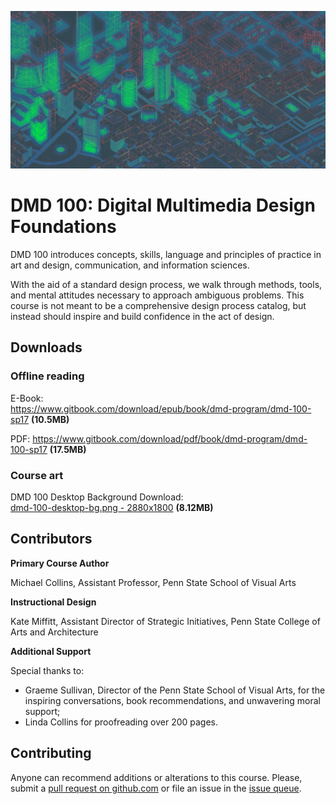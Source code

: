 ![dmd 100 course background art](/assets/dmd100-bg-compressed-cropped.jpg)

# DMD 100: Digital Multimedia Design Foundations

DMD 100 introduces concepts, skills, language and principles of practice in art and design, communication, and information sciences.

With the aid of a standard design process, we walk through methods, tools, and mental attitudes necessary to approach ambiguous problems. This course is not meant to be a comprehensive design process catalog, but instead should inspire and build confidence in the act of design.

## Downloads

### Offline reading

E-Book:  
https://www.gitbook.com/download/epub/book/dmd-program/dmd-100-sp17 **(10.5MB)**

PDF: https://www.gitbook.com/download/pdf/book/dmd-program/dmd-100-sp17 **(17.5MB)**

### Course art

DMD 100 Desktop Background Download:  
[dmd-100-desktop-bg.png - 2880x1800](https://github.com/dmd-program/dmd-course-graphics/blob/master/dmd-100-desktop-bg.png?raw=true) **(8.12MB)**

## Contributors

**Primary Course Author**

Michael Collins, Assistant Professor, Penn State School of Visual Arts

**Instructional Design**

Kate Miffitt, Assistant Director of Strategic Initiatives, Penn State College of Arts and Architecture

**Additional Support**

Special thanks to:

* Graeme Sullivan, Director of the Penn State School of Visual Arts, for the inspiring conversations, book recommendations, and unwavering moral support;
* Linda Collins for proofreading over 200 pages.

## Contributing

Anyone can recommend additions or alterations to this course. Please, submit a [pull request on github.com](https://github.com/dmd-program/dmd-100-sp17) or file an issue in the [issue queue](https://github.com/dmd-program/dmd-100-sp17/issues).

